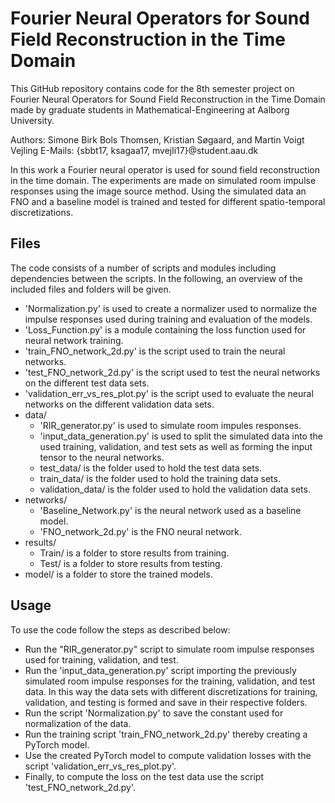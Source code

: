 # Fourier Neural Operators for Sound Field Reconstruction in the Time Domain

This GitHub repository contains code for the 8th semester project on Fourier Neural Operators for Sound Field Reconstruction in the Time Domain made by graduate students in Mathematical-Engineering at Aalborg University.

Authors:	Simone Birk Bols Thomsen, Kristian Søgaard, and Martin Voigt Vejling
E-Mails:	{sbbt17, ksagaa17, mvejli17}@student.aau.dk

In this work a Fourier neural operator is used for sound field reconstruction in the time domain. The experiments are made on simulated room impulse responses using the image source method. Using the simulated data an FNO and a baseline model is trained and tested for different spatio-temporal discretizations.

## Files
The code consists of a number of scripts and modules including dependencies between the scripts. In the following, an overview of the included files and folders will be given.

- 'Normalization.py' is used to create a normalizer used to normalize the impulse responses used during training and evaluation of the models.
- 'Loss_Function.py' is a module containing the loss function used for neural network training.
- 'train_FNO_network_2d.py' is the script used to train the neural networks.
- 'test_FNO_network_2d.py' is the script used to test the neural networks on the different test data sets.
- 'validation_err_vs_res_plot.py' is the script used to evaluate the neural networks on the different validation data sets.
- data/
	- 'RIR_generator.py' is used to simulate room impules responses.
	- 'input_data_generation.py' is used to split the simulated data into the used training, validation, and test sets as well as forming the input tensor to the neural networks.
	- test_data/ is the folder used to hold the test data sets.
	- train_data/ is the folder used to hold the training data sets.
	- validation_data/ is the folder used to hold the validation data sets.
- networks/
	- 'Baseline_Network.py' is the neural network used as a baseline model.
	- 'FNO_network_2d.py' is the FNO neural network.
- results/
	- Train/ is a folder to store results from training.
	- Test/ is a folder to store results from testing.
- model/ is a folder to store the trained models.

## Usage
To use the code follow the steps as described below:

- Run the "RIR_generator.py" script to simulate room impulse responses used for training, validation, and test.
- Run the 'input_data_generation.py' script importing the previously simulated room impulse responses for the training, validation, and test data. In this way the data sets with different discretizations for training, validation, and testing is formed and save in their respective folders.
- Run the script 'Normalization.py' to save the constant used for normalization of the data.
- Run the training script 'train_FNO_network_2d.py' thereby creating a PyTorch model.
- Use the created PyTorch model to compute validation losses with the script 'validation_err_vs_res_plot.py'.
- Finally, to compute the loss on the test data use the script 'test_FNO_network_2d.py'.
